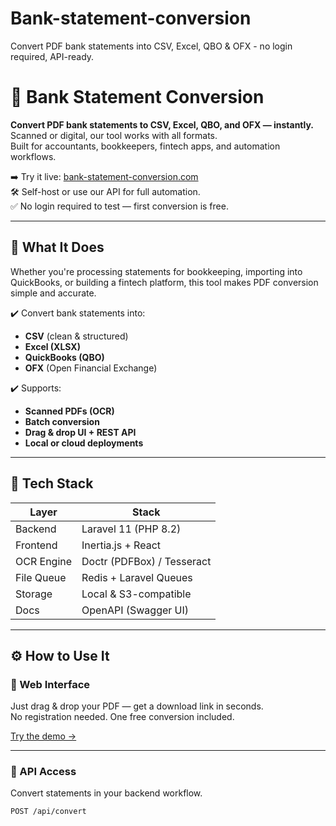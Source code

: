 # Bank-statement-conversion
Convert PDF bank statements into CSV, Excel, QBO &amp; OFX - no login required, API-ready.
# 🧾 Bank Statement Conversion

**Convert PDF bank statements to CSV, Excel, QBO, and OFX — instantly.**  
Scanned or digital, our tool works with all formats.  
Built for accountants, bookkeepers, fintech apps, and automation workflows.

➡️ Try it live: [bank-statement-conversion.com](https://bank-statement-conversion.com)  
🛠️ Self-host or use our API for full automation.  
✅ No login required to test — first conversion is free.

---

## 🚀 What It Does

Whether you're processing statements for bookkeeping, importing into QuickBooks, or building a fintech platform, this tool makes PDF conversion simple and accurate.

✔️ Convert bank statements into:
- **CSV** (clean & structured)
- **Excel (XLSX)** 
- **QuickBooks (QBO)**
- **OFX** (Open Financial Exchange)

✔️ Supports:
- **Scanned PDFs (OCR)**  
- **Batch conversion**
- **Drag & drop UI + REST API**
- **Local or cloud deployments**

---

## 🧱 Tech Stack

| Layer | Stack |
|------|-------|
| Backend | Laravel 11 (PHP 8.2) |
| Frontend | Inertia.js + React |
| OCR Engine | Doctr (PDFBox) / Tesseract |
| File Queue | Redis + Laravel Queues |
| Storage | Local & S3-compatible |
| Docs | OpenAPI (Swagger UI) |

---

## ⚙️ How to Use It

### 🔹 Web Interface

Just drag & drop your PDF — get a download link in seconds.  
No registration needed. One free conversion included.

[Try the demo →](https://bank-statement-conversion.com)

---

### 🔹 API Access

Convert statements in your backend workflow.

```http
POST /api/convert
